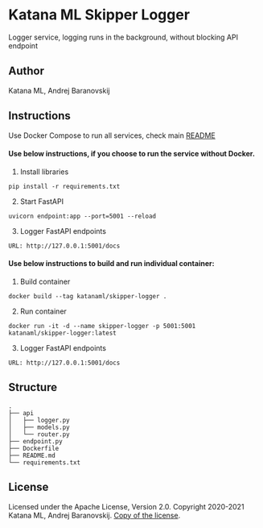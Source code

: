 # Katana ML Skipper Logger

Logger service, logging runs in the background, without blocking API endpoint

## Author

Katana ML, Andrej Baranovskij

## Instructions

Use Docker Compose to run all services, check main [README](https://github.com/katanaml/katana-skipper/blob/master/README.md)

#### Use below instructions, if you choose to run the service without Docker.

1. Install libraries

```
pip install -r requirements.txt
```

2. Start FastAPI

```
uvicorn endpoint:app --port=5001 --reload
```

3. Logger FastAPI endpoints

```
URL: http://127.0.0.1:5001/docs
```

#### Use below instructions to build and run individual container:

1. Build container

```
docker build --tag katanaml/skipper-logger .
```

2. Run container

```
docker run -it -d --name skipper-logger -p 5001:5001  katanaml/skipper-logger:latest
```

3. Logger FastAPI endpoints

```
URL: http://127.0.0.1:5001/docs
```


## Structure

```
.
├── api 
│   ├── logger.py
│   ├── models.py
│   └── router.py
├── endpoint.py
├── Dockerfile
├── README.md
└── requirements.txt
```

## License

Licensed under the Apache License, Version 2.0. Copyright 2020-2021 Katana ML, Andrej Baranovskij. [Copy of the license](https://github.com/katanaml/katana-pipeline/blob/master/LICENSE).
